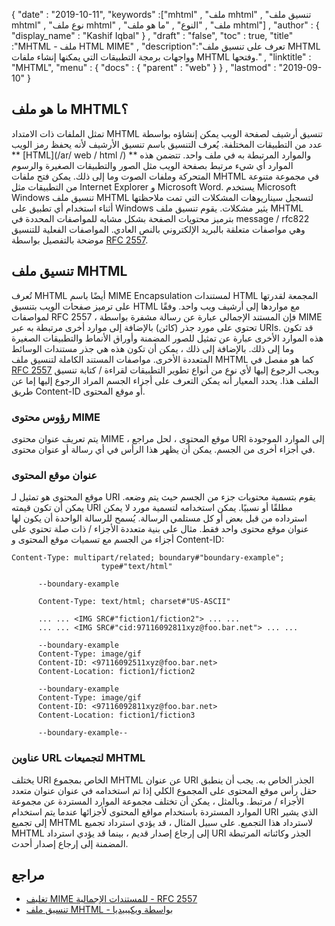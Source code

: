 {
  "date" : "2019-10-11",
  "keywords" :["mhtml" , "ملف mhtml" , "تنسيق ملف mhtml" , "نوع ملف mhtml" , "ملف" , "النوع" , "ما هو ملف mhtml"] ,
  "author" : {
    "display_name" : "Kashif Iqbal"
} ,
  "draft" : "false",
  "toc" : true,
  "title" :"MHTML - ملف HTML MIME" ,
  "description":"تعرف على تنسيق ملف MHTML وواجهات برمجة التطبيقات التي يمكنها إنشاء ملفات MHTML وفتحها." ,
  "linktitle" : "MHTML",
  "menu" : {
    "docs" : {
      "parent" : "web"
}
} ,
  "lastmod" : "2019-09-10"
}

## ما هو ملف MHTML؟

تمثل الملفات ذات الامتداد MHTML تنسيق أرشيف لصفحة الويب يمكن إنشاؤه بواسطة عدد من التطبيقات المختلفة. يُعرف التنسيق باسم تنسيق الأرشيف لأنه يحفظ رمز الويب ** [HTML](/ar/ web / html /) ** والموارد المرتبطة به في ملف واحد. تتضمن هذه الموارد أي شيء مرتبط بصفحة الويب مثل الصور والتطبيقات الصغيرة والرسوم المتحركة وملفات الصوت وما إلى ذلك. يمكن فتح ملفات MHTML في مجموعة متنوعة من التطبيقات مثل Internet Explorer و Microsoft Word. يستخدم Microsoft Windows تنسيق ملف MHTML لتسجيل سيناريوهات المشكلات التي تمت ملاحظتها أثناء استخدام أي تطبيق على Windows يثير مشكلات. يقوم تنسيق ملف MHTML بترميز محتويات الصفحة بشكل مشابه للمواصفات المحددة في message / rfc822 وهي مواصفات متعلقة بالبريد الإلكتروني بالنص العادي. المواصفات الفعلية للتنسيق موضحة بالتفصيل بواسطة [RFC 2557](https://tools.ietf.org/html/rfc2557).

## تنسيق ملف MHTML

تُعرف MHTML أيضًا باسم MIME Encapsulation لمستندات HTML المجمعة لقدرتها على ترميز صفحات الويب بتنسيق HTML مع مواردها إلى أرشيف ويب واحد. وفقًا لمواصفات RFC 2557 ، فإن المستند الإجمالي عبارة عن رسالة مشفرة بواسطة MIME تحتوي على مورد جذر (كائن) بالإضافة إلى موارد أخرى مرتبطة به عبر URIs. قد تكون هذه الموارد الأخرى عبارة عن تمثيل للصور المضمنة وأوراق الأنماط والتطبيقات الصغيرة وما إلى ذلك. بالإضافة إلى ذلك ، يمكن أن تكون هذه هي جذر مستندات الوسائط المتعددة الأخرى. مواصفات المستند الكاملة لتنسيق ملف MHTML كما هو مفصل في [RFC 2557](https://tools.ietf.org/html/rfc2557) ويجب الرجوع إليها لأي نوع من أنواع تطوير التطبيقات لقراءة / كتابة تنسيق الملف هذا. يحدد المعيار أنه يمكن التعرف على أجزاء الجسم المراد الرجوع إليها إما عن طريق Content-ID أو موقع المحتوى.

### رؤوس محتوى MIME

يتم تعريف عنوان محتوى MIME ، موقع المحتوى ، لحل مراجع URI إلى الموارد الموجودة في أجزاء أخرى من الجسم. يمكن أن يظهر هذا الرأس في أي رسالة أو عنوان محتوى.

### عنوان موقع المحتوى

موقع المحتوى هو تمثيل لـ URI يقوم بتسمية محتويات جزء من الجسم حيث يتم وضعه. يمكن أن تكون قيمته URI مطلقًا أو نسبيًا. يمكن استخدامه لتسمية مورد لا يمكن استرداده من قبل بعض أو كل مستلمي الرسالة. يُسمح للرسالة الواحدة أن يكون لها عنوان موقع محتوى واحد فقط. مثال على بنية متعددة الأجزاء / ذات صلة تحتوي على أجزاء من الجسم مع تسميات موقع المحتوى و Content-ID:

```
Content-Type: multipart/related; boundary#"boundary-example";
                    type#"text/html"

      --boundary-example

      Content-Type: text/html; charset#"US-ASCII"

      ... ... <IMG SRC#"fiction1/fiction2"> ... ...
      ... ... <IMG SRC#"cid:97116092811xyz@foo.bar.net"> ... ...

      --boundary-example
      Content-Type: image/gif
      Content-ID: <97116092511xyz@foo.bar.net>
      Content-Location: fiction1/fiction2

      --boundary-example
      Content-Type: image/gif
      Content-ID: <97116092811xyz@foo.bar.net>
      Content-Location: fiction1/fiction3

      --boundary-example--
```

### عناوين URL لتجميعات MHTML

يختلف URI الخاص بمجموع MHTML عن عنوان URI الجذر الخاص به. يجب أن ينطبق حقل رأس موقع المحتوى على المجموع الكلي إذا تم استخدامه في عنوان عنوان متعدد الأجزاء / مرتبط. وبالمثل ، يمكن أن تختلف مجموعة الموارد المستردة عن مجموعة الموارد المستردة باستخدام مواقع المحتوى لأجزائها عندما يتم استخدام URI الذي يشير إلى تجميع MHTML لاسترداد هذا التجميع. على سبيل المثال ، قد يؤدي استرداد تجميع MHTML إلى إرجاع إصدار قديم ، بينما قد يؤدي استرداد URI الجذر وكائناته المرتبطة المضمنة إلى إرجاع إصدار أحدث.

## مراجع

* [تغليف MIME للمستندات الإجمالية - RFC 2557](https://tools.ietf.org/html/rfc2557)
* [تنسيق ملف MHTML - بواسطة ويكيبيديا](https://en.wikipedia.org/wiki/MHTML)

